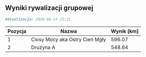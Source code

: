 ## Wyniki rywalizacji grupowej

```markdown
Aktualizacja: 2020-06-14 22:21
```

Pozycja | Nazwa | Wynik [km] |
------------ | -------------  | -------------
 1 |Ciosy Mocy aka Ostry Cień Mgły | 596.07 
 2 |Drużyna A | 548.64